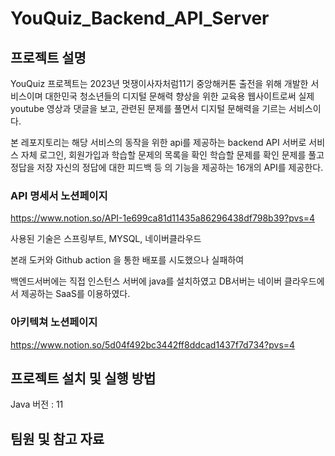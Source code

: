 # YouQuiz_Backend_API_Server
	
## 프로젝트 설명
YouQuiz 프로젝트는 2023년 멋쟁이사자처럼11기 중앙해커톤 출전을 위해 개발한 서비스이며
대한민국 청소년들의 디지털 문해력 향상을 위한 교육용 웹사이트로써
실제 youtube 영상과 댓글을 보고, 관련된 문제를 풀면서 디지털 문해력을 기르는 서비스이다.

본 레포지토리는 해당 서비스의 동작을 위한 api를 제공하는 backend API 서버로
서비스 자체 로그인, 회원가입과
학습할 문제의 목록을 확인
학습할 문제를 확인
문제를 풀고 정답을 저장
자신의 정답에 대한 피드백
등 의 기능을 제공하는 16개의 API를 제공한다.

### API 명세서 노션페이지
https://www.notion.so/API-1e699ca81d11435a86296438df798b39?pvs=4

사용된 기술은
스프링부트, MYSQL, 네이버클라우드

본래 도커와 Github action 을 통한 배포를 시도했으나 실패하여

백엔드서버에는
직접 인스턴스 서버에 java를 설치하였고
DB서버는
네이버 클라우드에서 제공하는 SaaS를 이용하였다.
 
### 아키텍쳐 노션페이지
https://www.notion.so/5d04f492bc3442ff8ddcad1437f7d734?pvs=4

## 프로젝트 설치 및 실행 방법
Java 버전 : 11



## 팀원 및 참고 자료
